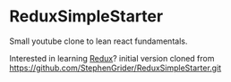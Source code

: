 # ReduxSimpleStarter

Small youtube clone to lean react fundamentals.

Interested in learning [Redux](https://www.udemy.com/react-redux/)?
initial version cloned from https://github.com/StephenGrider/ReduxSimpleStarter.git
